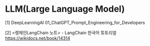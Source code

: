 
# LLM(Large Language Model)

[1] DeepLearningAI 
01_ChatGPT_Prompt_Engineering_for_Developers


[2] <랭체인LangChain 노트> - LangChain 한국어 튜토리얼
https://wikidocs.net/book/14314
